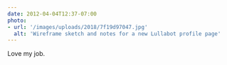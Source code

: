 ```yaml
---
date: 2012-04-04T12:37-07:00
photo:
- url: '/images/uploads/2018/7f19d97047.jpg'
  alt: 'Wireframe sketch and notes for a new Lullabot profile page'
---
```

Love my job.
